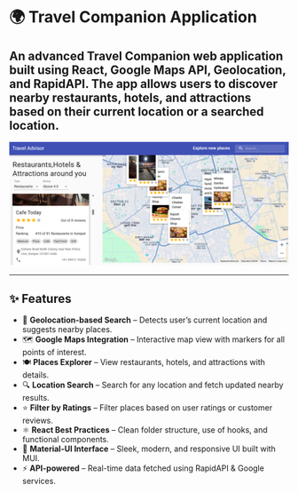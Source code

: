 # 🌍 Travel Companion Application

An advanced Travel Companion web application built using **React**, **Google Maps API**, **Geolocation**, and **RapidAPI**. The app allows users to discover nearby **restaurants**, **hotels**, and **attractions** based on their current location or a searched location.
---
![image alt](https://github.com/learnercoder1310/Travel-advisor/blob/5bd86432ef35b0a246944361298ee44cb19c71b2/output/travel2.png)


---


## ✨ Features

- 📍 **Geolocation-based Search** – Detects user’s current location and suggests nearby places.
- 🗺️ **Google Maps Integration** – Interactive map view with markers for all points of interest.
- 🍽️ **Places Explorer** – View restaurants, hotels, and attractions with details.
- 🔍 **Location Search** – Search for any location and fetch updated nearby results.
- ⭐ **Filter by Ratings** – Filter places based on user ratings or customer reviews.
- ⚛️ **React Best Practices** – Clean folder structure, use of hooks, and functional components.
- 🎨 **Material-UI Interface** – Sleek, modern, and responsive UI built with MUI.
- ⚡ **API-powered** – Real-time data fetched using RapidAPI & Google services.



